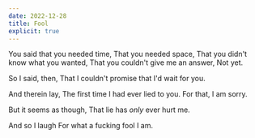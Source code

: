 ```yaml
---
date: 2022-12-28
title: Fool
explicit: true
---
```


You said that you needed time,
That you needed space,
That you didn't know what you wanted,
That you couldn't give me an answer,
Not yet.

So I said, then,
That I couldn't promise that I'd wait for you.

And therein lay,
The first time I had ever lied to you.
For that, I am sorry.

But it seems as though,
That lie has *only* ever hurt me.

And so I laugh
For what a fucking fool I am.
